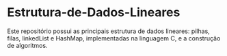 # Estrutura-de-Dados-Lineares
Este repositório possui as principais estrutura de dados lineares: pilhas, filas, linkedList e HashMap, implementadas na linguagem C, e a construção de algoritmos. 



